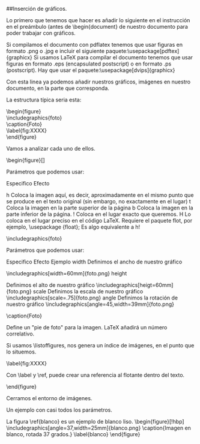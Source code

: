 ##Inserción de gráficos.

Lo primero que tenemos que hacer es añadir lo siguiente en el instrucción en el preámbulo (antes de \begin{document} de nuestro documento para poder trabajar con gráficos.
  
Si compilamos el documento con pdflatex tenemos que usar figuras en formato .png o .jpg e incluir el siguiente paquete:\usepackage[pdftex]{graphicx}
Si usamos LaTeX para compilar el documento tenemos que usar figuras en formato .eps (encapsulated postscript) o en formato .ps (postscript). Hay que usar el paquete:\usepackage[dvips]{graphicx}
  
Con esta linea ya podemos añadir nuestros gráficos, imágenes en nuestro documento, en la parte que corresponda.
  
La estructura típica seria esta:
   
\begin{figure}  
\includegraphics{foto}  
\caption{Foto}  
\label{fig:XXXX}  
\end{figure}
  
Vamos a analizar cada uno de ellos.
  
\begin{figure}[]
  
Parámetros que podemos usar:
  
Especifico Efecto
  
h Coloca la imagen aquí, es decir, aproximadamente en el mismo punto que se produce en el texto original (sin embargo, no exactamente en el lugar) t Coloca la imagen en la parte superior de la página b Coloca la imagen en la parte inferior de la página. ! Coloca en el lugar exacto que queremos. H Lo coloca en el lugar preciso en el código LaTeX. Requiere el paquete flot, por ejemplo, \usepackage {float}; Es algo equivalente a h!
  
\includegraphics{foto}
  
Parámetros que podemos usar:
  
Especifico Efecto Ejemplo width Definimos el ancho de nuestro gráfico
  
\includegraphics[width=60mm]{foto.png} height 
  
Definimos el alto de nuestro gráfico \includegraphics[heigt=60mm]{foto.png} scale Definimos la escala de nuestro gráfico \includegraphics[scale=.75]{foto.png} angle Definimos la rotación de nuestro gráfico \includegraphics[angle=45,width=39mm]{foto.png}
  
\caption{Foto}

Define un "pie de foto" para la imagen. LaTeX añadirá un número correlativo.

Si usamos \listoffigures, nos genera un índice de imágenes, en el punto que lo situemos.

\label{fig:XXXX}

Con \label y \ref, puede crear una referencia al flotante dentro del texto.

\end{figure}

Cerramos el entorno de imágenes.

Un ejemplo con casi todos los parámetros.

La figura \ref{blanco} es un ejemplo de blanco liso. \begin{figure}[!hbp] \includegraphics[angle=37,width=25mm]{blanco.png} \caption{Imagen en blanco, rotada 37 grados.} \label{blanco} \end{figure}
